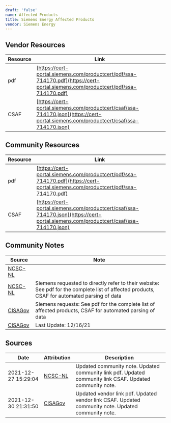 ```yaml
---
draft: 'false'
name: Affected Products
title: Siemens Energy Affected Products
vendor: Siemens Energy
---
```


## Vendor Resources
| Resource | Link |
| --- | --- |
| pdf | [https://cert-portal.siemens.com/productcert/pdf/ssa-714170.pdf](https://cert-portal.siemens.com/productcert/pdf/ssa-714170.pdf) |
| CSAF | [https://cert-portal.siemens.com/productcert/csaf/ssa-714170.json](https://cert-portal.siemens.com/productcert/csaf/ssa-714170.json) |

## Community Resources
| Resource | Link |
| --- | --- |
| pdf | [https://cert-portal.siemens.com/productcert/pdf/ssa-714170.pdf](https://cert-portal.siemens.com/productcert/pdf/ssa-714170.pdf) |
| CSAF | [https://cert-portal.siemens.com/productcert/csaf/ssa-714170.json](https://cert-portal.siemens.com/productcert/csaf/ssa-714170.json) |

## Community Notes
| Source | Note |
| --- | --- |
| [NCSC-NL](https://github.com/NCSC-NL/log4shell/blob/main/software/README.md) | </ul> |
| [NCSC-NL](https://github.com/NCSC-NL/log4shell/blob/main/software/README.md) | Siemens requested to directly refer to their website: See pdf for the complete list of affected products, CSAF for automated parsing of data |
| [CISAGov](https://raw.githubusercontent.com/cisagov/log4j-affected-db/develop/README.md) | Siemens requests: See pdf for the complete list of affected products, CSAF for automated parsing of data |
| [CISAGov](https://raw.githubusercontent.com/cisagov/log4j-affected-db/develop/README.md) | Last Update: 12/16/21 |

## Sources
| Date | Attribution | Description |
| --- | --- | --- |
| 2021-12-27 15:29:04 | [NCSC-NL](https://github.com/NCSC-NL/log4shell/blob/main/software/README.md) | Updated community note. Updated community link pdf. Updated community link CSAF. Updated community note.  |
| 2021-12-30 21:31:50 | [CISAGov](https://raw.githubusercontent.com/cisagov/log4j-affected-db/develop/README.md) | Updated vendor link pdf. Updated vendor link CSAF. Updated community note. Updated community note.  |
